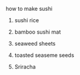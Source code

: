 how to make sushi

1.  sushi rice

2. bamboo sushi mat

3. seaweed sheets

4.  toasted seaseme seeds

5. Sriracha




